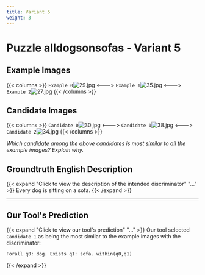 ```yaml
---
title: Variant 5
weight: 3
---
```


# Puzzle alldogsonsofas - Variant 5

## Example Images
{{< columns >}}
`Example 0`![29.jpg](/natscene_data/images/29.jpg)
<--->
`Example 1`![35.jpg](/natscene_data/images/35.jpg)
<--->
`Example 2`![27.jpg](/natscene_data/images/27.jpg)
{{< /columns >}}

## Candidate Images
{{< columns >}}
`Candidate 0`![30.jpg](/natscene_data/images/30.jpg)
<--->
`Candidate 1`![38.jpg](/natscene_data/images/38.jpg)
<--->
`Candidate 2`![34.jpg](/natscene_data/images/34.jpg)
{{< /columns >}}

*Which candidate among the above candidates is most similar to all the example images? Explain why.*

## Groundtruth English Description

{{< expand "Click to view the description of the intended discriminator" "..." >}}
Every dog is sitting on a sofa.
{{< /expand >}}

---



## Our Tool's Prediction

{{< expand "Click to view our tool's prediction" "..." >}}
Our tool selected `Candidate 1` as being the most similar to the example images with the discriminator:
```plaintext
Forall q0: dog. Exists q1: sofa. within(q0,q1)
```
{{< /expand >}}
